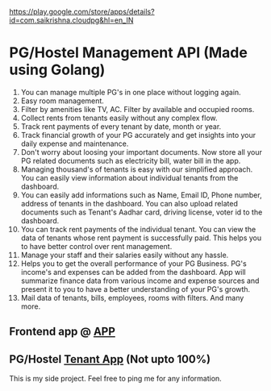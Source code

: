 https://play.google.com/store/apps/details?id=com.saikrishna.cloudpg&hl=en_IN

# PG/Hostel Management API (Made using Golang)

1. You can manage multiple PG's in one place without logging again. 
2. Easy room management.
3. Filter by amenities like TV, AC. Filter by available and occupied rooms.
4. Collect rents from tenants easily without any complex flow. 
5. Track rent payments of every tenant by date, month or year. 
6. Track financial growth of your PG accurately and get insights into your daily expense and maintenance.
7. Don't worry about loosing your important documents. Now store all your PG related documents such as electricity bill, water bill in the app.
8. Managing thousand's of tenants is easy with our simplified approach. You can easily view information about individual tenants from the dashboard. 
9. You can easily add informations such as Name, Email ID, Phone number, address of tenants in the dashboard. You can also upload related documents such as Tenant's Aadhar card, driving license, voter id to the dashboard.
10. You can track rent payments of the individual tenant. You can view the data of tenants whose rent payment is successfully paid. This helps you to have better control over rent management.
11. Manage your staff and their salaries easily without any hassle. 
12. Helps you to get the overall performance of your PG Business. PG's income's and expenses can be added from the dashboard. App will summarize finance data from various income and expense sources and present it to you to have a better understanding of your PG's growth.
13. Mail data of tenants, bills, employees, rooms with filters.
And many more.

## Frontend app @ [APP](https://github.com/sairahul1526/pgworld)
## PG/Hostel [Tenant App](https://github.com/sairahul1526/pgworldtenant) (Not upto 100%)


This is my side project.
Feel free to ping me for any information.
